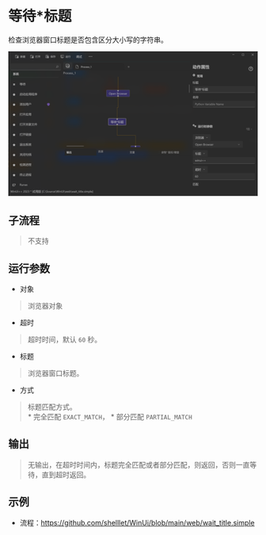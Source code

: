 # 等待*标题
检查浏览器窗口标题是否包含区分大小写的字符串。

![WebWaitTitle](./images/12.png ':size=90%')


## 子流程
> 不支持


## 运行参数
* 对象
>   浏览器对象
* 超时
>   超时时间，默认 `60` 秒。
* 标题
>   浏览器窗口标题。
* 方式
>   标题匹配方式。   
    * 完全匹配 `EXACT_MATCH`，
    * 部分匹配 `PARTIAL_MATCH`


## 输出

> 无输出，在超时时间内，标题完全匹配或者部分匹配，则返回，否则一直等待，直到超时返回。


## 示例

* 流程：https://github.com/shelllet/WinUi/blob/main/web/wait_title.simple
